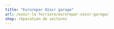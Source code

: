 ```yaml
---
title: "Eurorepar Ozoir garage"
url: /ozoir-la-ferriere/eurorepar-ozoir-garage/
shop: réparation de voitures
---
```

